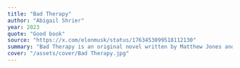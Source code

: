 ```yaml
---
title: "Bad Therapy"
author: "Abigail Shrier"
year: 2023
quote: "Good book"
source: "https://x.com/elonmusk/status/1763453099518112130"
summary: "Bad Therapy is an original novel written by Matthew Jones and based on the long-running British science fiction television series Doctor Who. It features the Seventh Doctor, Chris and Peri."
cover: "/assets/cover/Bad Therapy.jpg"
---
```

